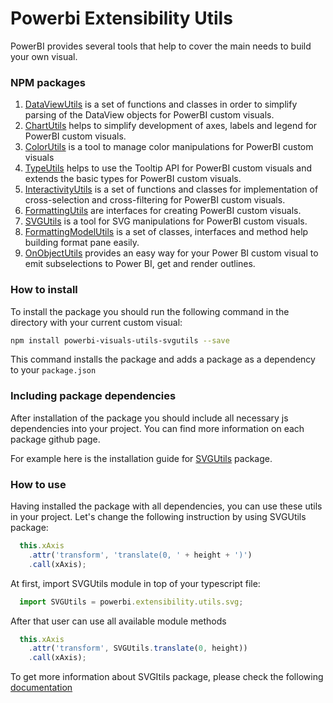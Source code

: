 # Powerbi Extensibility Utils
PowerBI provides several tools that help to cover the main needs to build your own visual.

### NPM packages
1. [DataViewUtils](https://www.npmjs.com/package/powerbi-visuals-utils-dataviewutils) is a set of functions and classes in order to simplify parsing of the DataView objects for PowerBI custom visuals.
2. [ChartUtils](https://www.npmjs.com/package/powerbi-visuals-utils-chartutils) helps to simplify development of axes, labels and legend for PowerBI custom visuals.
3. [ColorUtils](https://www.npmjs.com/package/powerbi-visuals-utils-colorutils) is a tool to manage color manipulations for PowerBI custom visuals
4. [TypeUtils](https://www.npmjs.com/package/powerbi-visuals-utils-tooltiputils) helps to use the Tooltip API for PowerBI custom visuals and extends the basic types for PowerBI custom visuals.
5. [InteractivityUtils](https://www.npmjs.com/package/powerbi-visuals-utils-interactivityutils) is a set of functions and classes for implementation of cross-selection and cross-filtering for PowerBI custom visuals.
6. [FormattingUtils](https://www.npmjs.com/package/powerbi-visuals-utils-formattingutils) are interfaces for creating PowerBI custom visuals.
7. [SVGUtils](https://www.npmjs.com/package/powerbi-visuals-utils-svgutils) is a tool for SVG manipulations for PowerBI custom visuals.
8. [FormattingModelUtils](https://github.com/microsoft/powerbi-visuals-utils-formattingmodel) is a set of classes, interfaces and method help building format pane easily.
9. [OnObjectUtils](https://github.com/microsoft/powerbi-visuals-utils-onobjectutils)  provides an easy way for your Power BI custom visual to emit subselections to Power BI, get and render outlines.

### How to install
  To install the package you should run the following command in the directory with your current custom visual:

```bash
npm install powerbi-visuals-utils-svgutils --save
```
This command installs the package and adds a package as a dependency to your ```package.json```

### Including package dependencies
After installation of the package you should include all necessary js dependencies into your project.
You can find more information on each package github page.

For example here is the installation guide for [SVGUtils](https://github.com/Microsoft/powerbi-visuals-utils-svgutils/blob/dev/documentation/docs/usage/installation-guide.md#how-to-instal) package.

### How to use
Having installed the package with all dependencies, you can use these utils in your project.
Let's change the following instruction by using SVGUtils package:

```typescript
  this.xAxis
    .attr('transform', 'translate(0, ' + height + ')')
    .call(xAxis);
```

At first, import SVGUtils module in top of your typescript file:

```typescript
  import SVGUtils = powerbi.extensibility.utils.svg;
```

After that user can use all available module methods
```typescript
  this.xAxis
    .attr('transform', SVGUtils.translate(0, height))
    .call(xAxis);
```

To get more information about SVGItils package, please check the following [documentation](https://github.com/Microsoft/powerbi-visuals-utils-svgutils/)